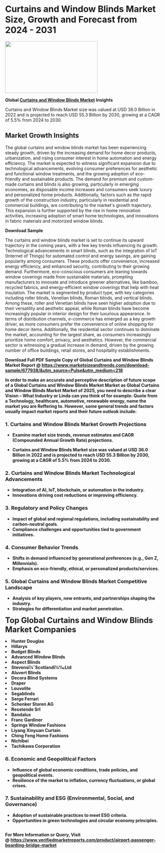 <H1>Curtains and Window Blinds Market Size, Growth and Forecast from 2024 - 2031</H1><img class="aligncenter size-medium wp-image-584254" src="https://thirdeyenews.in/wp-content/uploads/2024/09/Global-Market-Research-300x168.jpeg" alt="" width="300" height="168" /><p><strong>Global&nbsp;<a href="https://www.marketsizeandtrends.com/download-sample/677938/&amp;utm_source=Pulse&amp;utm_medium=218">Curtains and Window Blinds Market</a> Insights</strong></p><p>Curtains and Window Blinds Market size was valued at USD 36.0 Billion in 2022 and is projected to reach USD 55.3 Billion by 2030, growing at a CAGR of 5.5% from 2024 to 2030.</p><p><h2>Market Growth Insights</h2> <p>The global curtains and window blinds market has been experiencing steady growth, driven by the increasing demand for home decor products, urbanization, and rising consumer interest in home automation and energy efficiency. The market is expected to witness significant expansion due to technological advancements, evolving consumer preferences for aesthetic and functional window treatments, and the growing adoption of eco-friendly and sustainable products. The demand for premium and custom-made curtains and blinds is also growing, particularly in emerging economies, as disposable income increases and consumers seek luxury and personalized home products. Additionally, factors such as the rapid growth of the construction industry, particularly in residential and commercial buildings, are contributing to the market's growth trajectory. This expansion is further supported by the rise in home renovation activities, increasing adoption of smart home technologies, and innovations in fabric materials and motorized window blinds. <p><strong>Download Sample</strong></p> <p>The curtains and window blinds market is set to continue its upward trajectory in the coming years, with a few key trends influencing its growth. Technological advancements in smart blinds, such as the integration of IoT (Internet of Things) for automated control and energy savings, are gaining popularity among consumers. These products offer convenience, increased energy efficiency, and enhanced security, contributing to their growing demand. Furthermore, eco-conscious consumers are leaning towards window coverings made from sustainable materials, prompting manufacturers to innovate and introduce greener alternatives, like bamboo, recycled fabrics, and energy-efficient window coverings that help with heat insulation. The market is segmented by product type, with key categories including roller blinds, Venetian blinds, Roman blinds, and vertical blinds. Among these, roller and Venetian blinds have seen higher adoption due to their versatility and aesthetic appeal, while Roman blinds have become increasingly popular in interior design for their luxurious appearance. In terms of distribution channels, e-commerce has emerged as a key growth driver, as more consumers prefer the convenience of online shopping for home decor items. Additionally, the residential sector continues to dominate the market, accounting for the largest share, as consumers increasingly prioritize home comfort, privacy, and aesthetics. However, the commercial sector is witnessing a gradual increase in demand, driven by the growing number of office buildings, retail stores, and hospitality establishments. <p><strong></p><p><span class=""><strong>Download Full PDF Sample Copy of Global Curtains and Window Blinds Market Report</strong> @ <a href="https://www.marketsizeandtrends.com/download-sample/677938/&amp;utm_source=Pulse&amp;utm_medium=218" target="_blank">https://www.marketsizeandtrends.com/download-sample/677938/&amp;utm_source=Pulse&amp;utm_medium=218</a></span></p><p>In order to make an accurate and perceptive description of future scope of a Global&nbsp;Curtains and Window Blinds Market Market as Global&nbsp;Curtains and Window Blinds Market Market of 2025, you need to describe a clear Vision &ndash; What Industry or Linda can you think of for example: Quote from a Technology, healthcare, automotive, renewable energy, name the market you are Reffering to. However, some general trends and factors usually impact market reports and their future outlook include:</p><h3>1.&nbsp;<strong>Curtains and Window Blinds Market Growth Projections</strong></h3><ul><li>Examine market size trends, revenue estimates and CAGR (Compounded Annual Growth Rate) projections.</li><li><p>Curtains and Window Blinds Market size was valued at USD 36.0 Billion in 2022 and is projected to reach USD 55.3 Billion by 2030, growing at a CAGR of 5.5% from 2024 to 2030.</p></li></ul><h3>2.&nbsp;<strong>Curtains and Window Blinds Market Technological Advancements</strong></h3><ul><li>Integration of AI, IoT, blockchain, or automation in the industry.</li><li>Innovations driving cost reductions or improving efficiency.</li></ul><h3>3.&nbsp;<strong>Regulatory and Policy Changes</strong></h3><ul><li>Impact of global and regional regulations, including sustainability and carbon-neutral goals.</li><li>Compliance challenges and opportunities tied to government initiatives.</li></ul><h3>4.&nbsp;<strong>Consumer Behavior Trends</strong></h3><ul><li>Shifts in demand influenced by generational preferences (e.g., Gen Z, Millennials).</li><li>Emphasis on eco-friendly, ethical, or personalized products/services.</li></ul><h3>5.&nbsp;<strong>Global Curtains and Window Blinds Market Competitive Landscape</strong></h3><ul><li>Analysis of key players, new entrants, and partnerships shaping the industry.</li><li>Strategies for differentiation and market penetration.</li></ul><p data-pm-slice="1 1 []"><span style="color: inherit; font-family: inherit; font-size: 25px;">Top Global Curtains and Window Blinds Market Companies</span></p><div class="" data-test-id=""><p><li>Hunter Douglas</li><li> Hillarys</li><li> Budget Blinds</li><li> Advanced Window Blinds</li><li> Aspect Blinds</li><li> Stevensï¼ˆScotlandï¼‰Ltd</li><li> Aluvert Blinds</li><li> Decora Blind Systems</li><li> Draper</li><li> Louvolite</li><li> Segablinds</li><li> Serge Ferrari</li><li> Schenker Storen AG</li><li> Resstende Srl</li><li> Bandalux</li><li> Franc Gardiner</li><li> Springs Window Fashions</li><li> Liyang Xinyuan Curtain</li><li> Ching Feng Home Fashions</li><li> Nichibei</li><li> Tachikawa Corporation</li></p></div><h3>6.&nbsp;<strong>Economic and Geopolitical Factors</strong></h3><ul><li>Influence of global economic conditions, trade policies, and geopolitical events.</li><li>Resilience of the market to inflation, currency fluctuations, or global crises.</li></ul><h3>7.&nbsp;<strong>Sustainability and ESG (Environmental, Social, and Governance)</strong></h3><ul><li>Adoption of sustainable practices to meet ESG criteria.</li><li>Opportunities in green technologies and circular economy principles.</li></ul><h2><strong style="font-size: 14px;">For More Information or Query, Visit @&nbsp;</strong><a style="background-color: #ffffff; font-size: 14px;" href="https://www.marketsizeandtrends.com/report/curtains-and-window-blinds-market/" target="_blank">https://www.verifiedmarketreports.com/product/airport-passenger-boarding-bridge-market</a></h2>
